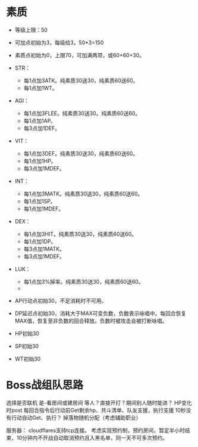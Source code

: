# 素质

- 等级上限：50
- 可加点初始为3，每级给3，50*3=150
- 素质点初始为0，上限70，可加满两项，或60+60+30。
- STR：
  - 每1点加3ATK。纯素质30送30，纯素质60送60。
  - 每1点加1WT。
- AGI：
  - 每1点加3FLEE。纯素质30送30。纯素质60送60。
  - 每1点加1AP。
  - 每3点加1DEF。
- VIT：
  - 每1点加3DEF。纯素质30送30，纯素质60送60。
  - 每1点加1HP。
  - 每3点加1MDEF。
- INT：
  - 每1点加3MATK。纯素质30送30，纯素质60送60。
  - 每1点加1SP。
  - 每1点加1MDEF。
- DEX：
  - 每1点加3HIT。纯素质30送30，纯素质60送60。
  - 每1点加1DP。
  - 每3点加1MATK。
  - 每3点加1MDEF。
- LUK：
  - 每1点加3%掉率。纯素质30送30，纯素质60送60。
  - 
  
- AP行动点初始30，不足消耗时不可用。
- DP延迟点初始30，消耗大于MAX可变负数，负数表示咏唱中。每回合恢复MAX值，恢复至非负数的回合释放。负数时被攻击会被打断咏唱。
- HP初始30
- SP初始30
- WT初始30

# Boss战组队思路

选择是否联机
是-看房间或建房间
等人？直接开打？期间别人随时能进？
HP变化时post
每回合指令后行动前Get剩余hp、共斗清单、队友支援，执行支援
10秒没有行动自动Get、执行？
掉落物随机分配（考虑辅助职业）

服务器：
cloudflares支持tcp连接。
考虑实现预约制，预约房间，暂定半小时结束，10分钟内不开战自动取消预约且入黑名单，同一天不可多次预约。